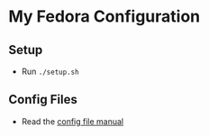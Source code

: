# My Fedora Configuration

## Setup

- Run `./setup.sh`

## Config Files
- Read the [config file manual](../config-files/README.md)

